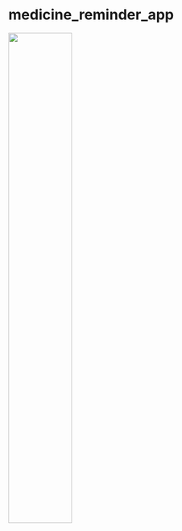 # medicine_reminder_app
<img src="https://user-images.githubusercontent.com/76838272/127634994-8bbbbcf8-bdd3-4a20-b3e6-2aef2f7c2f1a.jpg" width=50% height=50%>

